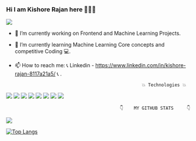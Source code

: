 ###                                 Hi I am Kishore Rajan here 🙋‍♂️👋

![](https://komarev.com/ghpvc/?username=kishorerajan810&color=0000ff&&label=PROFILE+VIEWS) 
- 🔭 I’m currently working on Frontend and Machine Learning Projects.
- 🌱 I’m currently learning Machine Learning Core concepts and competitive Coding 💻.
- 📫 How to reach me: 📞 Linkedin - https://www.linkedin.com/in/kishore-rajan-8117a21a5/ 📞 .
                                                                
                                                      💥 Technologies 💥
                                                      
<p><img src="https://camo.githubusercontent.com/66827c53581cfee18c55618697d74a3c6167932d3c1980fba2019ef7a3e553b0/68747470733a2f2f696d672e736869656c64732e696f2f62616467652f2d507974686f6e2d626c61636b3f7374796c653d666c61742d737175617265266c6f676f3d507974686f6e">
<img src="https://camo.githubusercontent.com/cf1a0ef083a2372d7f66b4691d5d25bfd8c098f42871e8da90edb1f32ed187c4/68747470733a2f2f696d672e736869656c64732e696f2f62616467652f2d4a6176615363726970742d626c61636b3f7374796c653d666c61742d737175617265266c6f676f3d6a617661736372697074">
<img src="https://camo.githubusercontent.com/0c3a16a22ae058cfe38a06dc9ea16404cf006409262f547c9ccfa3ec8b30f71e/68747470733a2f2f696d672e736869656c64732e696f2f62616467652f2d48544d4c352d4533344632363f7374796c653d666c61742d737175617265266c6f676f3d68746d6c35266c6f676f436f6c6f723d7768697465">
<img src="https://camo.githubusercontent.com/2435c2a64789b8a71c701a1a593b4a6e6869789bfb0626e515dc2a6b6dffa6c5/68747470733a2f2f696d672e736869656c64732e696f2f62616467652f2d435353332d3135373242363f7374796c653d666c61742d737175617265266c6f676f3d63737333">
<img src="https://camo.githubusercontent.com/e56d586bf373ad33a4e8c7101246d54d5edc0fb52b87d309b899ce4818bd6086/68747470733a2f2f696d672e736869656c64732e696f2f62616467652f2d426f6f7473747261702d3536334437433f7374796c653d666c61742d737175617265266c6f676f3d626f6f747374726170">
<img src="https://camo.githubusercontent.com/137a7a0f28f9e326bcc81a5a0bd853c86435143774c15642d827a5788e778667/68747470733a2f2f696d672e736869656c64732e696f2f62616467652f2d52656163742d626c61636b3f7374796c653d666c61742d737175617265266c6f676f3d7265616374">
<img src="https://camo.githubusercontent.com/1a085b81c0ac63ef70d22ee1a67560c1bdd5c42038ba20d129d89e7de5603953/68747470733a2f2f696d672e736869656c64732e696f2f62616467652f2d4d7953514c2d626c61636b3f7374796c653d666c61742d737175617265266c6f676f3d6d7973716c">
<img src="https://camo.githubusercontent.com/85dc47a56a4e73ae7b6e64b3b4416785497e74219ae179ae8faaaca10d5a78d9/68747470733a2f2f696d672e736869656c64732e696f2f62616467652f2d4769744875622d3138313731373f7374796c653d666c61742d737175617265266c6f676f3d676974687562">
</p>


                                               👇    MY GITHUB STATS     👇

<p>
<img src="https://github-readme-stats.vercel.app/api?username=kishorerajan810&&show_icons=true&title_color=ffffff&icon_color=bb2acf&text_color=daf7dc&bg_color=0000ff">
  
[![Top Langs](https://github-readme-stats.vercel.app/api/top-langs/?username=kishorerajan810&layout=compact&title_color=ffffff&icon_color=bb2acf&text_color=daf7dc&bg_color=0000ff)](https://github.com/kishorerajan810/github-readme-stats)
</p>
